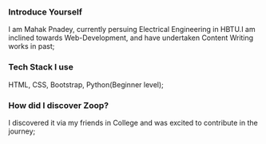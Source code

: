 ### Introduce Yourself
I am Mahak Pnadey, currently persuing Electrical Engineering in HBTU.I am inclined towards Web-Development, and have undertaken Content Writing works in past;

### Tech Stack I use
HTML, CSS, Bootstrap, Python(Beginner level);

### How did I discover Zoop?
I discovered it via my friends in College and was excited to contribute in the journey;
